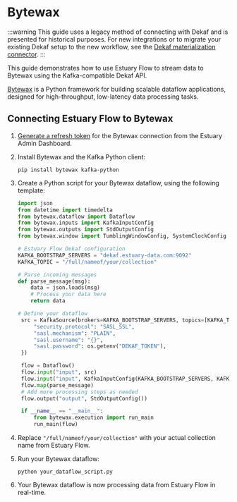 # Bytewax

:::warning
This guide uses a legacy method of connecting with Dekaf and is presented for historical purposes. For new integrations or to migrate your existing Dekaf setup to the new workflow, see the [Dekaf materialization connector](../materialization-connectors/Dekaf/dekaf.md).
:::

This guide demonstrates how to use Estuary Flow to stream data to Bytewax using the Kafka-compatible Dekaf API.

[Bytewax](https://bytewax.io/) is a Python framework for building scalable dataflow applications, designed for
high-throughput, low-latency data processing tasks.

## Connecting Estuary Flow to Bytewax

1. [Generate a refresh token](/guides/how_to_generate_refresh_token) for the Bytewax connection from the Estuary Admin
   Dashboard.

2. Install Bytewax and the Kafka Python client:

   ```
   pip install bytewax kafka-python
   ```

3. Create a Python script for your Bytewax dataflow, using the following template:

   ```python
   import json
   from datetime import timedelta
   from bytewax.dataflow import Dataflow
   from bytewax.inputs import KafkaInputConfig
   from bytewax.outputs import StdOutputConfig
   from bytewax.window import TumblingWindowConfig, SystemClockConfig

   # Estuary Flow Dekaf configuration
   KAFKA_BOOTSTRAP_SERVERS = "dekaf.estuary-data.com:9092"
   KAFKA_TOPIC = "/full/nameof/your/collection"

   # Parse incoming messages
   def parse_message(msg):
       data = json.loads(msg)
       # Process your data here
       return data

   # Define your dataflow
    src = KafkaSource(brokers=KAFKA_BOOTSTRAP_SERVERS, topics=[KAFKA_TOPIC], add_config={
        "security.protocol": "SASL_SSL",
        "sasl.mechanism": "PLAIN",
        "sasl.username": "{}",
        "sasl.password": os.getenv("DEKAF_TOKEN"),
    })

    flow = Dataflow()
    flow.input("input", src)
    flow.input("input", KafkaInputConfig(KAFKA_BOOTSTRAP_SERVERS, KAFKA_TOPIC))
    flow.map(parse_message)
    # Add more processing steps as needed
    flow.output("output", StdOutputConfig())

    if __name__ == "__main__":
        from bytewax.execution import run_main
        run_main(flow)
   ```

4. Replace `"/full/nameof/your/collection"` with your actual collection name from Estuary Flow.

5. Run your Bytewax dataflow:

   ```
   python your_dataflow_script.py
   ```

6. Your Bytewax dataflow is now processing data from Estuary Flow in real-time.
